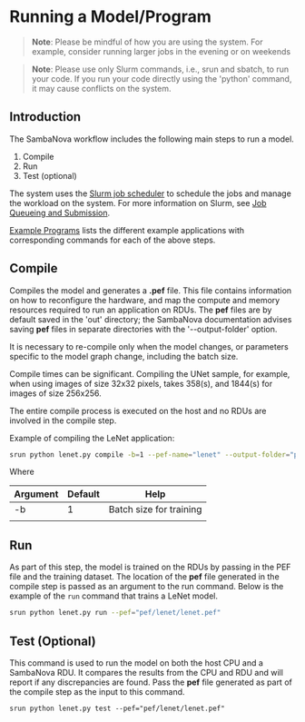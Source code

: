 # Running a Model/Program

> **Note**:  Please be mindful of how you are using the system.
For example, consider running larger jobs in the evening or on weekends

> **Note**: Please use only Slurm commands, i.e., srun and sbatch, to run your code.
If you run your code directly using the 'python' command, it may cause conflicts
on the system.

## Introduction

The SambaNova workflow includes the following main steps to run a model.

1. Compile
2. Run
3. Test (optional)

The system uses the [Slurm job
scheduler](https://slurm.schedmd.com/quickstart.html) to schedule the jobs and manage the workload on the system. For more information on Slurm, see [Job Queueing and Submission](job-queuing-and-submission.md).

[Example Programs](example-programs.md) lists the different example applications with corresponding commands for each of the above steps.

## Compile

Compiles the model and generates a **.pef** file. This file contains
information on how to reconfigure the hardware, and map the compute and
memory resources required to run an application on RDUs.
The **pef** files are by default saved in the 'out' directory; the
SambaNova documentation advises saving **pef** files in separate
directories with the '--output-folder' option.

It is necessary to re-compile only when the model changes, or parameters specific to the model graph change, including the batch size.

Compile times can be significant. Compiling the UNet sample, for example, when using images of size 32x32 pixels, takes 358(s), and 1844(s) for images of size 256x256.

The entire compile process is executed on the host and no RDUs are involved in the compile step. 

Example of compiling the LeNet application:

```bash
srun python lenet.py compile -b=1 --pef-name="lenet" --output-folder="pef"
```

Where

| Argument               | Default   | Help                           |
|------------------------|-----------|--------------------------------|
| -b                     | 1         | Batch size for training        |
|                        |           |                                |

## Run

As part of this step, the model is trained on the RDUs by passing in the PEF file and the training dataset. The location of the **pef** file generated in the compile step is passed as an argument to the run command. Below is the example of the ```run``` command that trains a LeNet model. 

```bash
srun python lenet.py run --pef="pef/lenet/lenet.pef"
```


## Test (Optional)

This command is used to run the model on both the host CPU and a SambaNova RDU.  It compares the results from the CPU and RDU and will report if any discrepancies are found. Pass the **pef** file generated as part of the compile step as the input to this command.

```console
srun python lenet.py test --pef="pef/lenet/lenet.pef"
```

